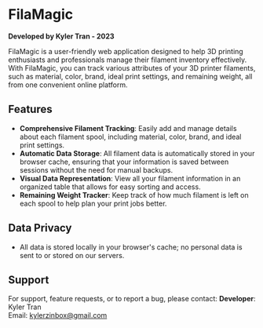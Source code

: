 # FilaMagic

**Developed by Kyler Tran - 2023**

FilaMagic is a user-friendly web application designed to help 3D printing enthusiasts and professionals manage their filament inventory effectively. With FilaMagic, you can track various attributes of your 3D printer filaments, such as material, color, brand, ideal print settings, and remaining weight, all from one convenient online platform.

## Features

- **Comprehensive Filament Tracking**: Easily add and manage details about each filament spool, including material, color, brand, and ideal print settings.
- **Automatic Data Storage**: All filament data is automatically stored in your browser cache, ensuring that your information is saved between sessions without the need for manual backups.
- **Visual Data Representation**: View all your filament information in an organized table that allows for easy sorting and access.
- **Remaining Weight Tracker**: Keep track of how much filament is left on each spool to help plan your print jobs better.

## Data Privacy

- All data is stored locally in your browser's cache; no personal data is sent to or stored on our servers.

## Support

For support, feature requests, or to report a bug, please contact:
**Developer**: Kyler Tran  
Email: [kylerzinbox@gmail.com](mailto:kylerzinbox@gmail.com)
